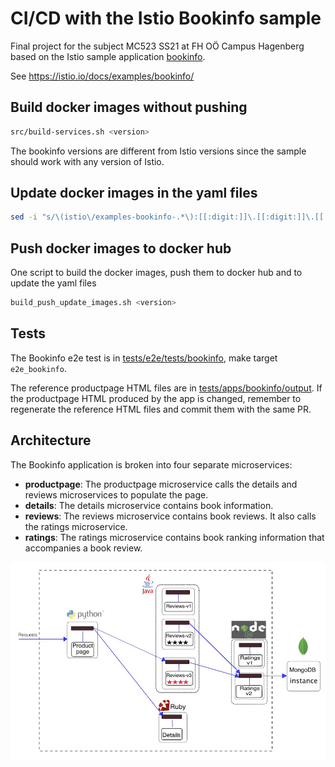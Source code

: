 # CI/CD with the Istio Bookinfo sample

Final project for the subject MC523 SS21 at FH OÖ Campus Hagenberg based on the Istio sample application [bookinfo](https://github.com/istio/istio/tree/master/samples/bookinfo).

See <https://istio.io/docs/examples/bookinfo/>

## Build docker images without pushing

```bash
src/build-services.sh <version>
```

The bookinfo versions are different from Istio versions since the sample should work with any version of Istio.

## Update docker images in the yaml files

```bash
sed -i "s/\(istio\/examples-bookinfo-.*\):[[:digit:]]\.[[:digit:]]\.[[:digit:]]/<your docker image with tag>/g" */bookinfo*.yaml
```

## Push docker images to docker hub

One script to build the docker images, push them to docker hub and to update the yaml files

```bash
build_push_update_images.sh <version>
```

## Tests

The Bookinfo e2e test is in [tests/e2e/tests/bookinfo](https://github.com/istio/istio/tree/master/tests/e2e/tests/bookinfo), make target `e2e_bookinfo`.

The reference productpage HTML files are in [tests/apps/bookinfo/output](https://github.com/istio/istio/tree/master/tests/apps/bookinfo/output). If the productpage HTML produced by the app is changed, remember to regenerate the reference HTML files and commit them with the same PR.

## Architecture

The Bookinfo application is broken into four separate microservices:

* **productpage**: The productpage microservice calls the details and reviews microservices to populate the page.
* **details**: The details microservice contains book information.
* **reviews**: The reviews microservice contains book reviews. It also calls the ratings microservice.
* **ratings**: The ratings microservice contains book ranking information that accompanies a book review.

![](.github/architecture.png)